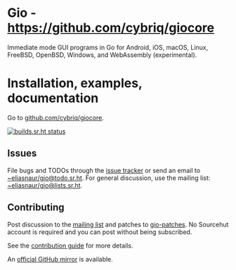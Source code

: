 # Gio - https://github.com/cybriq/giocore

Immediate mode GUI programs in Go for Android, iOS, macOS, Linux,
FreeBSD, OpenBSD, Windows, and WebAssembly (experimental).

# Installation, examples, documentation

Go to [github.com/cybriq/giocore](https://github.com/cybriq/giocore).

[![builds.sr.ht status](https://builds.sr.ht/~eliasnaur/gio.svg)](https://builds.sr.ht/~eliasnaur/gio)

## Issues

File bugs and TODOs through the [issue tracker](https://todo.sr.ht/~eliasnaur/gio) or send an email
to [~eliasnaur/gio@todo.sr.ht](mailto:~eliasnaur/gio@todo.sr.ht). For general discussion, use the
mailing list: [~eliasnaur/gio@lists.sr.ht](mailto:~eliasnaur/gio@lists.sr.ht).

## Contributing

Post discussion to the [mailing list](https://lists.sr.ht/~eliasnaur/gio) and patches to
[gio-patches](https://lists.sr.ht/~eliasnaur/gio-patches). No Sourcehut
account is required and you can post without being subscribed.

See the [contribution guide](https://github.com/cybriq/giocore/doc/contribute) for more details.

An [official GitHub mirror](https://github.com/gioui/gio) is available.
